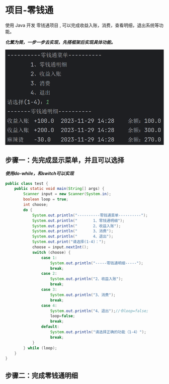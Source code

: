 # 项目-零钱通

使用 Java 开发 零钱通项目 , 可以完成收益入账，消费，查看明细，退出系统等功能。

***化繁为简，一步一步去实现，先搭框架后实现具体功能。***

![image-20231129142857450](./assets/image-20231129142857450.png)

## 步骤一：先完成显示菜单，并且可以选择

***使用do-while，和switch可以实现***

```java
public class test {
    public static void main(String[] args) {
        Scanner input = new Scanner(System.in);
        boolean loop = true;
        int choose;
        do {
            System.out.println("----------零钱通菜单----------");
            System.out.println("       1、零钱通明细");
            System.out.println("       2、收益入账");
            System.out.println("       3、消费");
            System.out.println("       4、退出");
            System.out.print("请选择(1-4)：");
            choose = input.nextInt();
            switch (choose) {
                case 1:
                    System.out.println("-----零钱通明细-----");
                    break;
                case 2:
                    System.out.println("2、收益入账");
                    break;
                case 3:
                    System.out.println("3、消费");
                    break;
                case 4:
                    System.out.println("4、退出");//令loop=false;
                    loop=false;
                    break;
                default:
                    System.out.println("请选择正确的功能（1-4）");
                    break;
            }
        } while (loop);
    }
}
```

## 步骤二：完成零钱通明细

